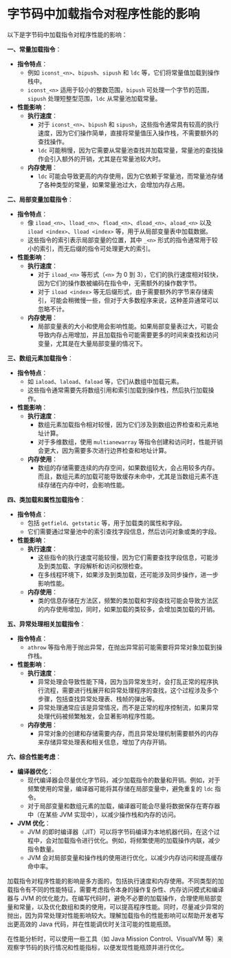 # 字节码中加载指令对程序性能的影响

以下是字节码中加载指令对程序性能的影响：

**一、常量加载指令**：

- **指令特点**：
  - 例如 `iconst_<n>`、`bipush`、`sipush` 和 `ldc` 等，它们将常量值加载到操作栈中。
  - `iconst_<n>` 适用于较小的整数范围，`bipush` 可处理一个字节的范围，`sipush` 处理短整型范围，`ldc` 从常量池加载常量。
- **性能影响**：
  - **执行速度**：
    - 对于 `iconst_<n>`、`bipush` 和 `sipush`，这些指令通常具有较高的执行速度，因为它们操作简单，直接将常量值压入操作栈，不需要额外的查找操作。
    - `ldc` 可能稍慢，因为它需要从常量池查找并加载常量，常量池的查找操作会引入额外的开销，尤其是在常量池较大时。
  - **内存使用**：
    - `ldc` 可能会导致更高的内存使用，因为它依赖于常量池，而常量池存储了各种类型的常量，如果常量池过大，会增加内存占用。

**二、局部变量加载指令**：

- **指令特点**：
  - 像 `iload_<n>`、`lload_<n>`、`fload_<n>`、`dload_<n>`、`aload_<n>` 以及 `iload <index>`、`lload <index>` 等，用于从局部变量表中加载数据。
  - 这些指令的索引表示局部变量的位置，其中 `_<n>` 形式的指令通常用于较小的索引，而无后缀的指令可处理更大的索引。
- **性能影响**：
  - **执行速度**：
    - 对于 `iload_<n>` 等形式（`<n>` 为 0 到 3），它们的执行速度相对较快，因为它们的操作数被编码在指令中，无需额外的操作数字节。
    - 对于 `iload <index>` 等无后缀形式，由于需要额外的字节来存储索引，可能会稍微慢一些，但对于大多数程序来说，这种差异通常可以忽略不计。
  - **内存使用**：
    - 局部变量表的大小和使用会影响性能。如果局部变量表过大，可能会导致内存占用增加，并且加载指令可能需要更多的时间来查找和访问变量，尤其是在大量局部变量的情况下。

**三、数组元素加载指令**：

- **指令特点**：
  - 如 `iaload`、`laload`、`faload` 等，它们从数组中加载元素。
  - 这些指令通常需要先将数组引用和索引加载到操作栈，然后执行加载操作。
- **性能影响**：
  - **执行速度**：
    - 数组元素加载指令相对较慢，因为它们涉及到数组边界检查和元素地址计算。
    - 对于多维数组，使用 `multianewarray` 等指令创建和访问时，性能开销会更大，因为需要多次进行边界检查和地址计算。
  - **内存使用**：
    - 数组的存储需要连续的内存空间，如果数组较大，会占用较多内存。而且，数组元素的加载可能导致缓存未命中，尤其是当数组元素不连续存储在内存中时，会影响性能。

**四、类加载和属性加载指令**：

- **指令特点**：
  - 包括 `getfield`、`getstatic` 等，用于加载类的属性和字段。
  - 它们需要通过常量池中的索引查找字段信息，然后访问对象或类的字段。
- **性能影响**：
  - **执行速度**：
    - 这些指令的执行速度可能较慢，因为它们需要查找字段信息，可能涉及到类加载、字段解析和访问权限检查。
    - 在多线程环境下，如果涉及到类加载，还可能涉及同步操作，进一步影响性能。
  - **内存使用**：
    - 类的信息存储在方法区，频繁的类加载和字段查找可能会导致方法区的内存使用增加，同时，如果加载的类较多，会增加类加载的开销。

**五、异常处理相关加载指令**：

- **指令特点**：
  - `athrow` 等指令用于抛出异常，在抛出异常前可能需要将异常对象加载到操作栈。
- **性能影响**：
  - **执行速度**：
    - 异常处理会导致性能下降，因为当异常发生时，会打乱正常的程序执行流程，需要进行栈展开和异常处理程序的查找，这个过程涉及多个步骤，包括查找异常处理表、栈帧的弹出等。
    - 异常处理通常应该是异常情况，而不是正常的程序控制流，如果异常处理代码被频繁触发，会显著影响程序性能。
  - **内存使用**：
    - 异常对象的创建和存储需要内存，而且异常处理机制需要额外的内存来存储异常处理表和相关信息，增加了内存开销。

**六、综合性能考虑**：

- **编译器优化**：
  - 现代编译器会尽量优化字节码，减少加载指令的数量和开销。例如，对于频繁使用的常量，编译器可能将其存储在局部变量中，避免重复的 `ldc` 指令。
  - 对于局部变量和数组元素的加载，编译器可能会尽量将数据保存在寄存器中（在某些 JVM 实现中），以减少操作栈和内存的访问。
- **JVM 优化**：
  - JVM 的即时编译器（JIT）可以将字节码编译为本地机器代码，在这个过程中，会对加载指令进行优化。例如，将频繁使用的加载操作内联，减少指令数量。
  - JVM 会对局部变量和操作栈的使用进行优化，以减少内存访问和提高缓存命中率。

加载指令对程序性能的影响是多方面的，包括执行速度和内存使用。不同类型的加载指令有不同的性能特征，需要考虑指令本身的操作复杂性、内存访问模式和编译器与 JVM 的优化能力。在编写代码时，避免不必要的加载操作，合理使用局部变量和常量，以及优化数组和类的使用，可以提高程序性能。同时，尽量减少异常的抛出，因为异常处理对性能影响较大。理解加载指令的性能影响可以帮助开发者写出更高效的 Java 代码，并在性能调优时关注可能的性能瓶颈。

在性能分析时，可以使用一些工具（如 Java Mission Control、VisualVM 等）来观察字节码的执行情况和性能指标，以便发现性能瓶颈并进行优化。
